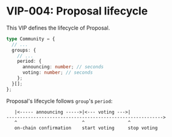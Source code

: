 # VIP-004: Proposal lifecycle

This VIP defines the lifecycle of Proposal.

```ts
type Community = {
  // ...
  groups: {
    // ...
    period: {
      announcing: number; // seconds
      voting: number; // seconds
    };
  }[];
};
```

Proposal's lifecycle follows `group`'s `period`:

```
   |<----- announcing ----->|<--- voting --->|
---------------------------------------------------------->
   ^                        ^                ^
   on-chain confirmation    start voting     stop voting
```
